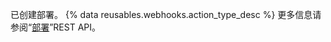 已创建部署。 {% data reusables.webhooks.action_type_desc %} 更多信息请参阅“[部署](/rest/reference/repos#deployments)”REST API。
